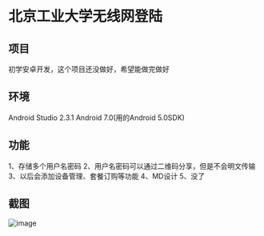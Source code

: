 # 北京工业大学无线网登陆
## 项目
初学安卓开发，这个项目还没做好，希望能做完做好
## 环境
Android Studio 2.3.1
Android 7.0(用的Android 5.0SDK)
## 功能
1、存储多个用户名密码
2、用户名密码可以通过二维码分享，但是不会明文传输
3、以后会添加设备管理、套餐订购等功能
4、MD设计
5、没了
## 截图
![image](https://raw.githubusercontent.com/zhcong/BJUTlgn/master/screenshot/main.png)
